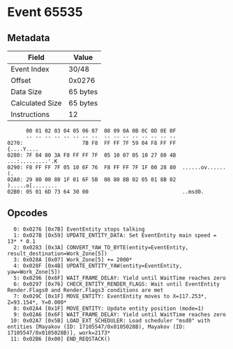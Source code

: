 # Event 65535

## Metadata

| Field           | Value    |
|-----------------|----------|
| Event Index     | 30/48    |
| Offset          | 0x0276   |
| Data Size       | 65 bytes |
| Calculated Size | 65 bytes |
| Instructions    | 12       |

```
      00 01 02 03 04 05 06 07  08 09 0A 0B 0C 0D 0E 0F
      -- -- -- -- -- -- -- --  -- -- -- -- -- -- -- --
0270:                   7B F8  FF FF 7F 59 04 F8 FF FF        {....Y....
0280: 7F 04 80 3A F8 FF FF 7F  05 10 07 05 10 27 80 4B  ...:.........'.K
0290: F8 FF FF 7F 05 10 6F 76  F8 FF FF 7F 1F 00 28 80  ......ov......(.
02A0: 29 80 00 80 1F 01 6F 5B  08 80 8B 02 05 01 8B 02  ).....o[........
02B0: 05 01 6D 73 64 30 00                              ..msd0.         
```

## Opcodes

```
  0: 0x0276 [0x7B] EventEntity stops talking
  1: 0x027B [0x59] UPDATE_ENTITY_DATA: Set EventEntity main speed = 13* * 0.1
  2: 0x0283 [0x3A] CONVERT_YAW_TO_BYTE(entity=EventEntity, result_destination=Work_Zone[5])
  3: 0x028A [0x07] Work_Zone[5] += 2000*
  4: 0x028F [0x4B] UPDATE_ENTITY_YAW(entity=EventEntity, yaw=Work_Zone[5])
  5: 0x0296 [0x6F] WAIT_FRAME_DELAY: Yield until WaitTime reaches zero
  6: 0x0297 [0x76] CHECK_ENTITY_RENDER_FLAGS: Wait until EventEntity Render.Flags0 and Render.Flags3 conditions are met
  7: 0x029C [0x1F] MOVE_ENTITY: EventEntity moves to X=117.253*, Z=93.154*, Y=0.000*
  8: 0x02A4 [0x1F] MOVE_ENTITY: Update entity position (mode=1)
  9: 0x02A6 [0x6F] WAIT_FRAME_DELAY: Yield until WaitTime reaches zero
 10: 0x02A7 [0x5B] LOAD_EXT_SCHEDULER: Load scheduler "msd0" with entities [Mayakov (ID: 17105547/0x0105028B), Mayakov (ID: 17105547/0x0105028B)], work=2173*
 11: 0x02B6 [0x00] END_REQSTACK()
```
